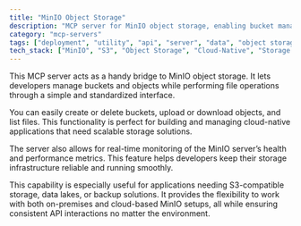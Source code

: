 ```yaml
---
title: "MinIO Object Storage"
description: "MCP server for MinIO object storage, enabling bucket management, file operations, and server monitoring for cloud-native applications."
category: "mcp-servers"
tags: ["deployment", "utility", "api", "server", "data", "object storage", "cloud-native", "monitoring"]
tech_stack: ["MinIO", "S3", "Object Storage", "Cloud-Native", "Storage Management", "API"]
---
```


This MCP server acts as a handy bridge to MinIO object storage. It lets developers manage buckets and objects while performing file operations through a simple and standardized interface.

You can easily create or delete buckets, upload or download objects, and list files. This functionality is perfect for building and managing cloud-native applications that need scalable storage solutions.

The server also allows for real-time monitoring of the MinIO server’s health and performance metrics. This feature helps developers keep their storage infrastructure reliable and running smoothly.

This capability is especially useful for applications needing S3-compatible storage, data lakes, or backup solutions. It provides the flexibility to work with both on-premises and cloud-based MinIO setups, all while ensuring consistent API interactions no matter the environment.